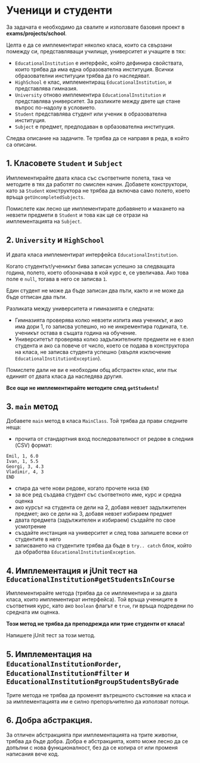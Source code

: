 # Ученици и студенти

За задачата е необходимо да свалите и използвате базовия проект в **exams/projects/school**.

Целта е да се имплементират няколко класа, които са свързани помежду си, представляващи училище, университет и учащите в тях:
  * `EducationalInstitution` е интерфейс, който дефинира свойствата, които трябва да има една образователна институция. Всички образователни институции трябва да го наследяват.
  * `HighSchool` е клас, имплементиращ `EducationalInstitution`, и представлява гимназия.
  * `University` отново имплементира `EducationalInstitution` и представлява университет. За разликите между двете ще стане въпрос по-надолу в условието.
  * `Student` представлява студент или ученик в образователна институция.
  * `Subject` е предмет, предподаван в орбазователна институция.

Следва описание на задачите. Те трябва да се направя в реда, в който са описани.

## 1. Класовете `Student` и `Subject`

Имплементирайте двата класа със съответните полета, така че методите в тях да работят по смислен начин. Добавете конструктори, като за `Student` конструктора не трябва да включва само полето, което връща `getUncompletedSubjects`.

Помислете как лесно ще имплементирате добавянето и махането на невзети предмети в `Student` и това как ще се отрази на имплементацията на `Subject`.

## 2. `University` и `HighSchool`

И двата класа имплементират интерфейса `EducationalInstitution`.

Когато студентът/ученикът бива записан успешно за следващата година, полето, което обзоначава в кой курс е, се увеличава. Ако това поле е `null`, тогава в него се записва `1`.

Един студент не може да бъде записан два пъти, както и не може да бъде отписан два пъти.

Разликата между университета и гимназията е следната:
  * Гимназията проверява колко невзети изпита има ученикът, и ако има дори 1, го записва успешно, но не инкрементира годината, т.е. ученикът остава в същата година на обучение.
  * Университетът проверява колко задължителните предмети не е взел студента и ако са повече от число, което се подава в конструктора на класа, не записва студента успешно (хвърля изключение `EducationalInstitutionException`).

Помислете дали не ви е необходим общ абстрактен клас, или пък единият от двата класа да наследява другия.

**Все още не имплементирайте методите след `getStudents`!**

## 3. `main` метод

Добавете `main` метод в класа `MainClass`. Той трябва да прави следните неща:
  * прочита от стандартния вход последователност от редове в следния (CSV) формат:
  ```
  Emil, 1, 6.0
  Ivan, 1, 5.5
  Georgi, 3, 4.3
  Vladimir, 4, 3
  END 
  ```
  * спира да чете нови редове, когато прочете низа `END`
  * за все ред създава студент със съответното име, курс и средна оценка
  * ако курсът на студента се дели на 2, добавя невзет задължителен предмет; ако се дели на 3, добавя невзет избираем предмет
  * двата предмета (задължителен и избираем) създайте по свое усмотрение
  * създайте инстанция на университет и след това запишете всеки от студентите в него
  * записването на студентите трябва да бъде в `try.. catch` блок, който да обработва `EducationalInstitutionException`.

## 4. Имплементация и jUnit тест на `EducationalInstitution#getStudentsInCourse`

Имплементирайте метода (трябва да се имплементира и за двата класа, които имплементират интерфейса). Той връща учениците в съответния курс, като ако `boolean` флагът е `true`, ги връща подредени по средната им оценка.

**Този метод не трябва да преподрежда или трие студенти от класа!**

Напишете jUnit тест за този метод.

## 5. Имплементация на `EducationalInstitution#order`, `EducationalInstitution#filter` и `EducationalInstitution#groupStudentsByGrade`

Трите метода не трябва да променят вътрешното състояние на класа и за имплементацията им е силно препоръчително да използват потоци.

## 6. Добра абстракция.

За отличен абстракцията при имплементацията на трите животни, трябва да бъде
добра. Добра е абстракцията, която може лесно да се допълни с нова функционалност,
без да се копира от или променя написания вече код. 
